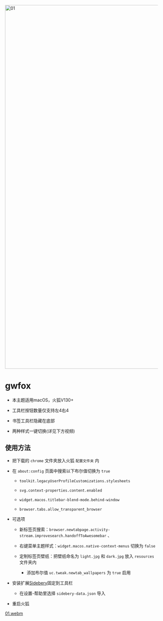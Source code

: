 <img width="1195" alt="01" src="https://github.com/user-attachments/assets/b92ce426-0ef5-4d41-b1ac-e3c21b4a60b3">

# gwfox

- 本主题适用macOS，火狐V130+

- 工具栏按钮数量仅支持左4右4

- 书签工具栏隐藏在底部

- 两种样式一键切换(详见下方视频)

## 使用方法

- 把下载的 `chrome` 文件夹放入火狐 `配置文件夹` 内

- 在 `about:config` 页面中搜索以下布尔值切换为 `true`

  - `toolkit.legacyUserProfileCustomizations.stylesheets`

  - `svg.context-properties.content.enabled`

  - `widget.macos.titlebar-blend-mode.behind-window`
 
  - `browser.tabs.allow_transparent_browser`
 
- 可选项

  - 新标签页搜索：`browser.newtabpage.activity-stream.improvesearch.handoffToAwesomebar` 、

  - 右键菜单主题样式：`widget.macos.native-context-menus` 切换为 `false`
 
  - 定制标签页壁纸：把壁纸命名为 `light.jpg` 和 `dark.jpg` 放入 `resources` 文件夹内
    
    - 添加布尔值 `uc.tweak.newtab_wallpapers` 为 `true` 启用

- 安装扩展[Sidebery](https://addons.mozilla.org/firefox/addon/sidebery)固定到工具栏

  - 在设置-帮助里选择 `sidebery-data.json` 导入

- 重启火狐

[01.webm](https://github.com/user-attachments/assets/7271bfca-3181-4d2b-aa77-7a38f37d12e9)
